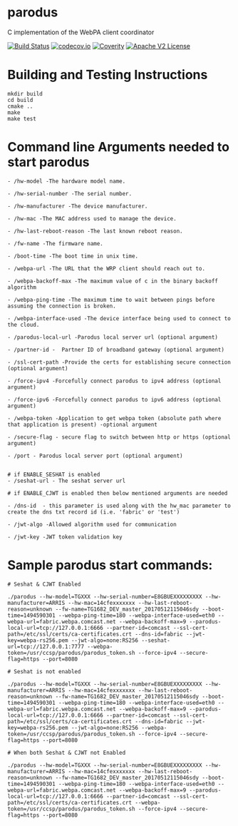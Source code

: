# parodus

C implementation of the WebPA client coordinator

[![Build Status](https://travis-ci.org/Comcast/parodus.svg?branch=master)](https://travis-ci.org/Comcast/parodus)
[![codecov.io](http://codecov.io/github/Comcast/parodus/coverage.svg?branch=master)](http://codecov.io/github/Comcast/parodus?branch=master)
[![Coverity](https://img.shields.io/coverity/scan/11192.svg)](https://scan.coverity.com/projects/comcast-parodus)
[![Apache V2 License](http://img.shields.io/badge/license-Apache%20V2-blue.svg)](https://github.com/Comcast/parodus/blob/master/LICENSE)
# Building and Testing Instructions

```
mkdir build
cd build
cmake ..
make
make test
```
# Command line Arguments needed to start parodus

```
- /hw-model -The hardware model name.

- /hw-serial-number -The serial number.

- /hw-manufacturer -The device manufacturer.

- /hw-mac -The MAC address used to manage the device.

- /hw-last-reboot-reason -The last known reboot reason.

- /fw-name -The firmware name.

- /boot-time -The boot time in unix time.

- /webpa-url -The URL that the WRP client should reach out to.

- /webpa-backoff-max -The maximum value of c in the binary backoff algorithm

- /webpa-ping-time -The maximum time to wait between pings before assuming the connection is broken.

- /webpa-interface-used -The device interface being used to connect to the cloud.

- /parodus-local-url -Parodus local server url (optional argument)

- /partner-id -  Partner ID of broadband gateway (optional argument)

- /ssl-cert-path -Provide the certs for establishing secure connection (optional argument)

- /force-ipv4 -Forcefully connect parodus to ipv4 address (optional argument)

- /force-ipv6 -Forcefully connect parodus to ipv6 address (optional argument)

- /webpa-token -Application to get webpa token (absolute path where that application is present) -optional argument 

- /secure-flag - secure flag to switch between http or https (optional argument)

- /port - Parodus local server port (optional argument)


# if ENABLE_SESHAT is enabled
- /seshat-url - The seshat server url 

# if ENABLE_CJWT is enabled then below mentioned arguments are needed

- /dns-id  - this parameter is used along with the hw_mac parameter to create the dns txt record id (i.e. 'fabric' or 'test')

- /jwt-algo -Allowed algorithm used for communication

- /jwt-key -JWT token validation key

```

# Sample parodus start commands:

```
# Seshat & CJWT Enabled

./parodus --hw-model=TGXXX --hw-serial-number=E8GBUEXXXXXXXXX --hw-manufacturer=ARRIS --hw-mac=14cfexxxxxxx --hw-last-reboot-reason=unknown --fw-name=TG1682_DEV_master_20170512115046sdy --boot-time=1494590301 --webpa-ping-time=180 --webpa-interface-used=eth0 --webpa-url=fabric.webpa.comcast.net --webpa-backoff-max=9 --parodus-local-url=tcp://127.0.0.1:6666 --partner-id=comcast --ssl-cert-path=/etc/ssl/certs/ca-certificates.crt --dns-id=fabric --jwt-key=webpa-rs256.pem --jwt-algo=none:RS256 --seshat-url=tcp://127.0.0.1:7777 --webpa-token=/usr/ccsp/parodus/parodus_token.sh --force-ipv4 --secure-flag=https --port=8080

# Seshat is not enabled

./parodus --hw-model=TGXXX --hw-serial-number=E8GBUEXXXXXXXXX --hw-manufacturer=ARRIS --hw-mac=14cfexxxxxxx --hw-last-reboot-reason=unknown --fw-name=TG1682_DEV_master_20170512115046sdy --boot-time=1494590301 --webpa-ping-time=180 --webpa-interface-used=eth0 --webpa-url=fabric.webpa.comcast.net --webpa-backoff-max=9 --parodus-local-url=tcp://127.0.0.1:6666 --partner-id=comcast --ssl-cert-path=/etc/ssl/certs/ca-certificates.crt --dns-id=fabric --jwt-key=webpa-rs256.pem --jwt-algo=none:RS256 --webpa-token=/usr/ccsp/parodus/parodus_token.sh --force-ipv4 --secure-flag=https --port=8080

# When both Seshat & CJWT not Enabled

./parodus --hw-model=TGXXX --hw-serial-number=E8GBUEXXXXXXXXX --hw-manufacturer=ARRIS --hw-mac=14cfexxxxxxx --hw-last-reboot-reason=unknown --fw-name=TG1682_DEV_master_20170512115046sdy --boot-time=1494590301 --webpa-ping-time=180 --webpa-interface-used=eth0 --webpa-url=fabric.webpa.comcast.net --webpa-backoff-max=9 --parodus-local-url=tcp://127.0.0.1:6666 --partner-id=comcast --ssl-cert-path=/etc/ssl/certs/ca-certificates.crt --webpa-token=/usr/ccsp/parodus/parodus_token.sh --force-ipv4 --secure-flag=https --port=8080

```

